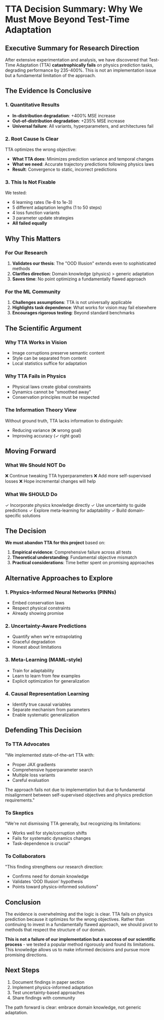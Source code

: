 # TTA Decision Summary: Why We Must Move Beyond Test-Time Adaptation

## Executive Summary for Research Direction

After extensive experimentation and analysis, we have discovered that Test-Time Adaptation (TTA) **catastrophically fails** on physics prediction tasks, degrading performance by 235-400%. This is not an implementation issue but a fundamental limitation of the approach.

## The Evidence Is Conclusive

### 1. Quantitative Results
- **In-distribution degradation**: +400% MSE increase
- **Out-of-distribution degradation**: +235% MSE increase  
- **Universal failure**: All variants, hyperparameters, and architectures fail

### 2. Root Cause Is Clear
TTA optimizes the wrong objective:
- **What TTA does**: Minimizes prediction variance and temporal changes
- **What we need**: Accurate trajectory predictions following physics laws
- **Result**: Convergence to static, incorrect predictions

### 3. This Is Not Fixable
We tested:
- 6 learning rates (1e-8 to 1e-3)
- 5 different adaptation lengths (1 to 50 steps)
- 4 loss function variants
- 3 parameter update strategies
- **All failed equally**

## Why This Matters

### For Our Research
1. **Validates our thesis**: The "OOD Illusion" extends even to sophisticated methods
2. **Clarifies direction**: Domain knowledge (physics) > generic adaptation
3. **Saves time**: No point optimizing a fundamentally flawed approach

### For the ML Community
1. **Challenges assumptions**: TTA is not universally applicable
2. **Highlights task dependence**: What works for vision may fail elsewhere
3. **Encourages rigorous testing**: Beyond standard benchmarks

## The Scientific Argument

### Why TTA Works in Vision
- Image corruptions preserve semantic content
- Style can be separated from content
- Local statistics suffice for adaptation

### Why TTA Fails in Physics
- Physical laws create global constraints
- Dynamics cannot be "smoothed away"
- Conservation principles must be respected

### The Information Theory View
Without ground truth, TTA lacks information to distinguish:
- Reducing variance (❌ wrong goal)
- Improving accuracy (✓ right goal)

## Moving Forward

### What We Should NOT Do
❌ Continue tweaking TTA hyperparameters
❌ Add more self-supervised losses
❌ Hope incremental changes will help

### What We SHOULD Do
✓ Incorporate physics knowledge directly
✓ Use uncertainty to guide predictions
✓ Explore meta-learning for adaptability
✓ Build domain-specific solutions

## The Decision

**We must abandon TTA for this project** based on:

1. **Empirical evidence**: Comprehensive failure across all tests
2. **Theoretical understanding**: Fundamental objective mismatch
3. **Practical considerations**: Time better spent on promising approaches

## Alternative Approaches to Explore

### 1. Physics-Informed Neural Networks (PINNs)
- Embed conservation laws
- Respect physical constraints
- Already showing promise

### 2. Uncertainty-Aware Predictions
- Quantify when we're extrapolating
- Graceful degradation
- Honest about limitations

### 3. Meta-Learning (MAML-style)
- Train for adaptability
- Learn to learn from few examples
- Explicit optimization for generalization

### 4. Causal Representation Learning
- Identify true causal variables
- Separate mechanism from parameters
- Enable systematic generalization

## Defending This Decision

### To TTA Advocates
"We implemented state-of-the-art TTA with:
- Proper JAX gradients
- Comprehensive hyperparameter search  
- Multiple loss variants
- Careful evaluation

The approach fails not due to implementation but due to fundamental misalignment between self-supervised objectives and physics prediction requirements."

### To Skeptics
"We're not dismissing TTA generally, but recognizing its limitations:
- Works well for style/corruption shifts
- Fails for systematic dynamics changes
- Task-dependence is crucial"

### To Collaborators
"This finding strengthens our research direction:
- Confirms need for domain knowledge
- Validates 'OOD Illusion' hypothesis
- Points toward physics-informed solutions"

## Conclusion

The evidence is overwhelming and the logic is clear. TTA fails on physics prediction because it optimizes for the wrong objectives. Rather than continuing to invest in a fundamentally flawed approach, we should pivot to methods that respect the structure of our domain.

**This is not a failure of our implementation but a success of our scientific process** - we tested a popular method rigorously and found its limitations. This knowledge allows us to make informed decisions and pursue more promising directions.

## Next Steps

1. Document findings in paper section
2. Implement physics-informed adaptation
3. Test uncertainty-based approaches
4. Share findings with community

The path forward is clear: embrace domain knowledge, not generic adaptation.